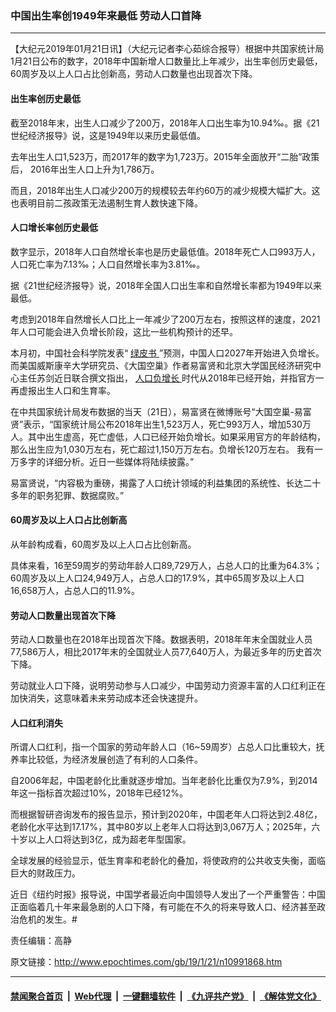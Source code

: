 ### 中国出生率创1949年来最低 劳动人口首降
------------------------

<p>
 【大纪元2019年01月21日讯】（大纪元记者李心茹综合报导）根据中共国家统计局1月21日公布的数字，2018年中国新增人口数量比上年减少，出生率创历史最低，60周岁及以上人口占比创新高，劳动人口数量也出现首次下降。
</p>
<h4>
 出生率创历史最低
</h4>
<p>
 截至2018年末，出生人口减少了200万，2018年人口出生率为10.94‰。据《21世纪经济报导》说，这是1949年以来历史最低值。
</p>
<p>
 去年出生人口1,523万，而2017年的数字为1,723万。2015年全面放开“二胎”政策后， 2016年出生人口上升为1,786万。
</p>
<p>
 而且，2018年出生人口减少200万的规模较去年约60万的减少规模大幅扩大。这也表明目前二孩政策无法遏制生育人数快速下降。
</p>
<h4>
 人口增长率创历史最低
</h4>
<p>
 数字显示，2018年人口自然增长率也是历史最低值。2018年死亡人口993万人，人口死亡率为7.13‰；人口自然增长率为3.81‰。
</p>
<p>
 据《21世纪经济报导》说，2018年全国人口出生率和自然增长率都为1949年以来最低。
</p>
<p>
 考虑到2018年自然增长人口比上一年减少了200万左右，按照这样的速度，2021年人口可能会进入负增长阶段，这比一些机构预计的还早。
</p>
<p>
 本月初，中国社会科学院发表“
 <a href="http://www.epochtimes.com/gb/tag/%E7%BB%BF%E7%9A%AE%E4%B9%A6.html">
  绿皮书
 </a>
 ”预测，中国人口2027年开始进入负增长。而美国威斯康辛大学研究员、《大国空巢》作者易富贤和北京大学国民经济研究中心主任苏剑近日联合撰文指出，
 <a href="http://www.epochtimes.com/gb/tag/%E4%BA%BA%E5%8F%A3%E8%B4%9F%E5%A2%9E%E9%95%BF.html">
  人口负增长
 </a>
 时代从2018年已经开始，并指官方一再虚报出生人口和生育率。
</p>
<p>
 在中共国家统计局发布数据的当天（21日），易富贤在微博账号“大国空巢-易富贤”表示，“国家统计局公布2018年出生1,523万人，死亡993万人，增加530万人。其中出生虚高，死亡虚低，人口已经开始负增长。如果采用官方的年龄结构，那么出生应为1,030万左右，死亡超过1,150万万左右。负增长120万左右。 我有一万多字的详细分析。近日一些媒体将陆续披露。”
</p>
<p>
 易富贤说，“内容极为重磅，揭露了人口统计领域的利益集团的系统性、长达二十多年的职务犯罪、数据腐败。”
</p>
<h4>
 60周岁及以上人口占比创新高
</h4>
<p>
 从年龄构成看，60周岁及以上人口占比创新高。
</p>
<p>
 具体来看，16至59周岁的劳动年龄人口89,729万人，占总人口的比重为64.3%；60周岁及以上人口24,949万人，占总人口的17.9%，其中65周岁及以上人口16,658万人，占总人口的11.9%。
</p>
<h4>
 劳动人口数量出现首次下降
</h4>
<p>
 劳动人口数量也在2018年出现首次下降。数据表明，2018年年末全国就业人员77,586万人，相比2017年末的全国就业人员77,640万人，为最近多年的历史首次下降。
</p>
<p>
 劳动就业人口下降，说明劳动参与人口减少，中国劳动力资源丰富的人口红利正在加快消失，这意味着未来劳动成本还会快速提升。
</p>
<h4>
 人口红利消失
</h4>
<p>
 所谓人口红利，指一个国家的劳动年龄人口（16~59周岁）占总人口比重较大，抚养率比较低，为经济发展创造了有利的人口条件。
</p>
<p>
 自2006年起，中国老龄化比重就逐步增加。当年老龄化比重仅为7.9%，到2014年这一指标首次超过10%，2018年已经12%。
</p>
<p>
 而根据智研咨询发布的报告显示，预计到2020年，中国老年人口将达到2.48亿，老龄化水平达到17.17%，其中80岁以上老年人口将达到3,067万人；2025年，六十岁以上人口将达到3亿，成为超老年型国家。
</p>
<p>
 全球发展的经验显示，低生育率和老龄化的叠加，将使政府的公共收支失衡，面临巨大的财政压力。
</p>
<p>
 近日《纽约时报》报导说，中国学者最近向中国领导人发出了一个严重警告：中国正面临着几十年来最急剧的人口下降，有可能在不久的将来导致人口、经济甚至政治危机的发生。#
</p>
<p>
 责任编辑：高静
</p>

原文链接：http://www.epochtimes.com/gb/19/1/21/n10991868.htm


------------------------
#### [禁闻聚合首页](https://github.com/gfw-breaker/banned-news/blob/master/README.md) &nbsp;|&nbsp; [Web代理](https://github.com/gfw-breaker/open-proxy/blob/master/README.md) &nbsp;|&nbsp; [一键翻墙软件](https://github.com/gfw-breaker/nogfw/blob/master/README.md) &nbsp;|&nbsp; [《九评共产党》](https://github.com/gfw-breaker/9ping.md/blob/master/README.md#九评之一评共产党是什么) &nbsp;|&nbsp; [《解体党文化》](https://github.com/gfw-breaker/jtdwh.md/blob/master/README.md#绪论)